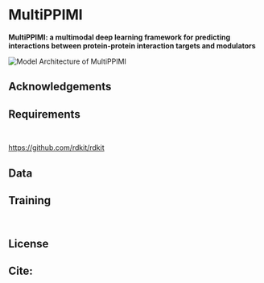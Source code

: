 # MultiPPIMI

**MultiPPIMI: a multimodal deep learning framework for predicting interactions between protein-protein interaction targets and modulators**  

![Model Architecture of MultiPPIMI](https://github.com/sun-heqi/MultiPPIMI/blob/main/figure/framework_figure.png)



## Acknowledgements





## Requirements
```python



```

https://github.com/rdkit/rdkit  






## Data



## Training

```python



```


## License



## Cite:
